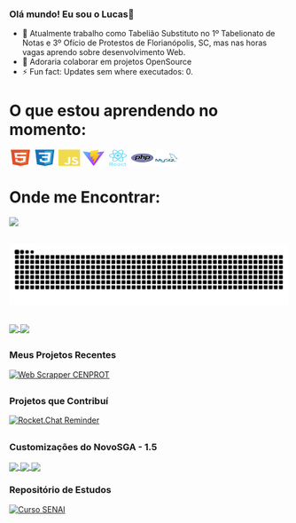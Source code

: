 ### Olá mundo! Eu sou o Lucas🤙

- 🔭 Atualmente trabalho como Tabelião Substituto no 1º Tabelionato de Notas e 3º Ofício de Protestos de Florianópolis, SC, mas nas horas vagas aprendo sobre desenvolvimento Web.
- 👯 Adoraria colaborar em projetos OpenSource
- ⚡ Fun fact: Updates sem where executados: 0.

##
<h1>O que estou aprendendo no momento:</h1>
<div style="display: inline_block">
  <img align="center" alt="" height="30" width="40" src="https://raw.githubusercontent.com/devicons/devicon/master/icons/html5/html5-original.svg">
  <img align="center" alt="" height="30" width="40" src="https://raw.githubusercontent.com/devicons/devicon/master/icons/css3/css3-original.svg">
  <img align="center" alt="" height="30" width="40" src="https://raw.githubusercontent.com/devicons/devicon/master/icons/javascript/javascript-plain.svg">
  <img align="center" alt="" height="30" width="40" src="https://raw.githubusercontent.com/devicons/devicon/master/icons/vitejs/vitejs-original.svg">
  <img align="center" alt="" height="30" width="40" src="https://raw.githubusercontent.com/devicons/devicon/master/icons/react/react-original-wordmark.svg">
  <img align="center" alt="" height="30" width="40" src="https://raw.githubusercontent.com/devicons/devicon/master/icons/php/php-original.svg">
  <img align="center" alt="" height="30" width="40" src="https://raw.githubusercontent.com/devicons/devicon/master/icons/mysql/mysql-plain-wordmark.svg">
</div>

##
<h1>Onde me Encontrar:</h1>
<div>
  <a href="https://www.linkedin.com/in/lucasplcorrea/" target="_blank"><img src="https://img.shields.io/badge/-LinkedIn-%230077B5?style=for-the-badge&logo=linkedin&logoColor=white" target="_blank"></a> 
</div>

##

<div>
<picture>
  <source media="(prefers-color-scheme: dark)" srcset="https://raw.githubusercontent.com/lucasplcorrea/lucasplcorrea/output/github-contribution-grid-snake-dark.svg">
  <source media="(prefers-color-scheme: light)" srcset="https://raw.githubusercontent.com/lucasplcorrea/lucasplcorrea/output/github-contribution-grid-snake.svg">
  <img alt="github contribution grid snake animation" src="https://raw.githubusercontent.com/lucasplcorrea/lucasplcorrea/output/github-contribution-grid-snake.svg">
</picture>
</div>

##

<div>
<a href="https://github.com/lucasplcorrea">
  <img height=200 align="center" src="https://github-readme-stats.vercel.app/api?username=lucasplcorrea&show_icons=true&theme=transparent&hide_rank=true&locale=pt-br" />
</a>
<a href="https://github.com/lucasplcorrea">
  <img height=200 align="center" src="https://github-readme-stats.vercel.app/api/top-langs?username=lucasplcorrea&layout=compact&langs_count=8&locale=pt-br&theme=transparent" />
</a>
</div>

##


### Meus Projetos Recentes
[![Web Scrapper CENPROT](https://github-readme-stats.vercel.app/api/pin/?username=lucasplcorrea&repo=WebScrapperCENPROT&locale=pt-br&theme=transparent)](https://github.com/lucasplcorrea/WebScrapperCENPROT)

##

### Projetos que Contribuí
[![Rocket.Chat Reminder](https://github-readme-stats.vercel.app/api/pin/?username=juzser&repo=Rocket.Chat-reminder&locale=pt-br&theme=transparent)](https://github.com/juzser/Rocket.Chat-reminder)

##

### Customizações do NovoSGA - 1.5
<a href="https://github.com/lucasplcorrea/Monitor-2.0-NovoSGA-1.5">
  <img height=140 align="center" src="https://github-readme-stats.vercel.app/api/pin/?username=lucasplcorrea&repo=Monitor-2.0-NovoSGA-1.5&locale=pt-br&theme=transparent" />
</a>
<a href="https://github.com/lucasplcorrea/PainelTVNovoSGA1.5">
  <img height=140 align="center" src="https://github-readme-stats.vercel.app/api/pin/?username=lucasplcorrea&repo=PainelTVNovoSGA1.5&locale=pt-br&theme=transparent" />
</a>
<a href="https://github.com/lucasplcorrea/TicketNovoSGA">
  <img height=140 align="center" src="https://github-readme-stats.vercel.app/api/pin/?username=lucasplcorrea&repo=TicketNovoSGA&locale=pt-br&theme=transparent" />
</a>

### Repositório de Estudos
[![Curso SENAI](https://github-readme-stats.vercel.app/api/pin/?username=lucasplcorrea&repo=Curso-SENAI&locale=pt-br&theme=transparent)](https://github.com/lucasplcorrea/Curso-SENAI)
